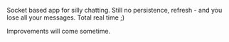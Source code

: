Socket based app for silly chatting.
Still no persistence, refresh - and you lose all your messages.
Total real time ;)

Improvements will come sometime.
